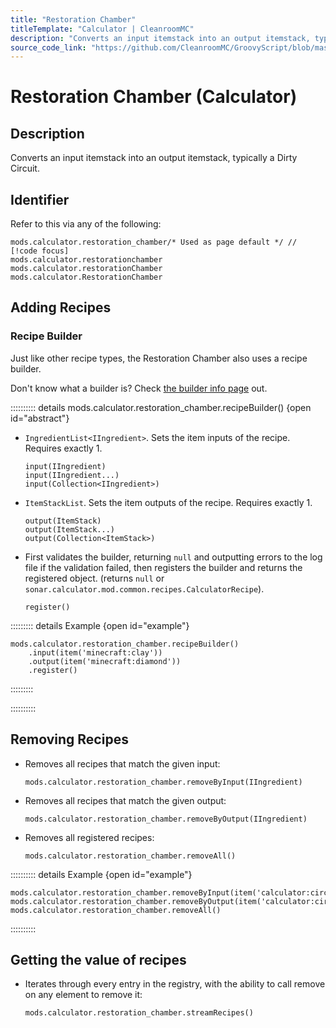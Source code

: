 ```yaml
---
title: "Restoration Chamber"
titleTemplate: "Calculator | CleanroomMC"
description: "Converts an input itemstack into an output itemstack, typically a Dirty Circuit."
source_code_link: "https://github.com/CleanroomMC/GroovyScript/blob/master/src/main/java/com/cleanroommc/groovyscript/compat/mods/calculator/RestorationChamber.java"
---
```


# Restoration Chamber (Calculator)

## Description

Converts an input itemstack into an output itemstack, typically a Dirty Circuit.

## Identifier

Refer to this via any of the following:

```groovy:no-line-numbers {1}
mods.calculator.restoration_chamber/* Used as page default */ // [!code focus]
mods.calculator.restorationchamber
mods.calculator.restorationChamber
mods.calculator.RestorationChamber
```


## Adding Recipes

### Recipe Builder

Just like other recipe types, the Restoration Chamber also uses a recipe builder.

Don't know what a builder is? Check [the builder info page](../../getting_started/builder.md) out.

:::::::::: details mods.calculator.restoration_chamber.recipeBuilder() {open id="abstract"}
- `IngredientList<IIngredient>`. Sets the item inputs of the recipe. Requires exactly 1.

    ```groovy:no-line-numbers
    input(IIngredient)
    input(IIngredient...)
    input(Collection<IIngredient>)
    ```

- `ItemStackList`. Sets the item outputs of the recipe. Requires exactly 1.

    ```groovy:no-line-numbers
    output(ItemStack)
    output(ItemStack...)
    output(Collection<ItemStack>)
    ```

- First validates the builder, returning `null` and outputting errors to the log file if the validation failed, then registers the builder and returns the registered object. (returns `null` or `sonar.calculator.mod.common.recipes.CalculatorRecipe`).

    ```groovy:no-line-numbers
    register()
    ```

::::::::: details Example {open id="example"}
```groovy:no-line-numbers
mods.calculator.restoration_chamber.recipeBuilder()
    .input(item('minecraft:clay'))
    .output(item('minecraft:diamond'))
    .register()
```

:::::::::

::::::::::

## Removing Recipes

- Removes all recipes that match the given input:

    ```groovy:no-line-numbers
    mods.calculator.restoration_chamber.removeByInput(IIngredient)
    ```

- Removes all recipes that match the given output:

    ```groovy:no-line-numbers
    mods.calculator.restoration_chamber.removeByOutput(IIngredient)
    ```

- Removes all registered recipes:

    ```groovy:no-line-numbers
    mods.calculator.restoration_chamber.removeAll()
    ```

:::::::::: details Example {open id="example"}
```groovy:no-line-numbers
mods.calculator.restoration_chamber.removeByInput(item('calculator:circuitdirty:5'))
mods.calculator.restoration_chamber.removeByOutput(item('calculator:circuitboard:3'))
mods.calculator.restoration_chamber.removeAll()
```

::::::::::

## Getting the value of recipes

- Iterates through every entry in the registry, with the ability to call remove on any element to remove it:

    ```groovy:no-line-numbers
    mods.calculator.restoration_chamber.streamRecipes()
    ```
